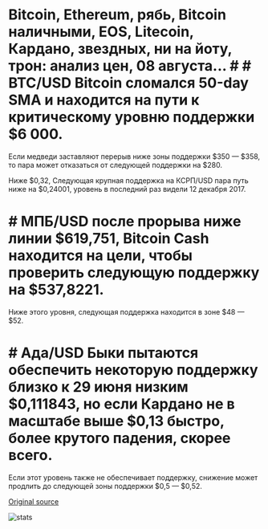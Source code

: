 # Bitcoin, Ethereum, рябь, Bitcoin наличными, EOS, Litecoin, Кардано, звездных, ни на йоту, трон: анализ цен, 08 августа... # # BTC/USD Bitcoin сломался 50-day SMA и находится на пути к критическому уровню поддержки $6 000.

Если медведи заставляют перерыв ниже зоны поддержки $350 — $358, то пара может отказаться от следующей поддержки на $280.

Ниже $0,32, Следующая крупная поддержка на КСРП/USD пара путь ниже на $0,24001, уровень в последний раз видели 12 декабря 2017.

# # МПБ/USD после прорыва ниже линии $619,751, Bitcoin Cash находится на цели, чтобы проверить следующую поддержку на $537,8221.

Ниже этого уровня, следующая поддержка находится в зоне $48 — $52.

# # Ада/USD Быки пытаются обеспечить некоторую поддержку близко к 29 июня низким $0,111843, но если Кардано не в масштабе выше $0,13 быстро, более крутого падения, скорее всего.

Если этот уровень также не обеспечивает поддержку, снижение может продлить до следующей зоны поддержки $0,5 — $0,52.

[Original source](https://cointelegraph.com/news/bitcoin-ethereum-ripple-bitcoin-cash-eos-litecoin-cardano-stellar-iota-tron-price-analysis-august-08)

![stats](https://c.statcounter.com/11760860/0/a89fa40b/1/ "stats")